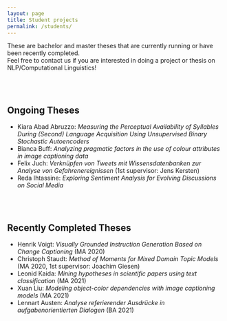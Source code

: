 ```yaml
---
layout: page
title: Student projects
permalink: /students/
---
```


These are bachelor and master theses that are currently running or have been recently completed.  
Feel free to contact us if you are interested in doing a project or thesis on NLP/Computational Linguistics!

<br/><br/>

## Ongoing Theses

* Kiara Abad Abruzzo: *Measuring the Perceptual Availability of Syllables During (Second) Language Acquisition Using Unsupervised Binary Stochastic Autoencoders*
* Bianca Buff: *Analyzing pragmatic factors in the use of colour attributes in image captioning data*
* Felix Juch: *Verknüpfen von Tweets mit Wissensdatenbanken zur Analyse von Gefahrenereignissen* (1st supervisor: Jens Kersten)
* Reda Ihtassine: *Exploring Sentiment Analysis for Evolving Discussions on Social Media*


<br/><br/>

## Recently Completed Theses

* Henrik Voigt: *Visually Grounded Instruction Generation Based on Change Captioning* (MA 2020)
* Christoph Staudt: *Method of Moments for Mixed Domain Topic Models* (MA 2020, 1st supervisor: Joachim Giesen)
* Leonid Kaida: *Mining hypotheses in scientific papers using text classification* (MA 2021)
* Xuan Liu: *Modeling object-color dependencies with image captioning models* (MA 2021)
* Lennart Austen: *Analyse referierender Ausdrücke in aufgabenorientierten Dialogen* (BA 2021)

